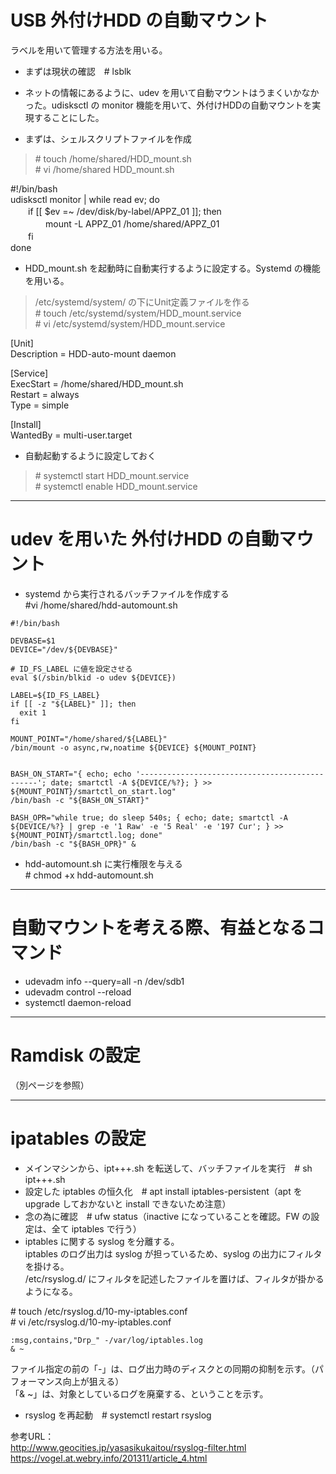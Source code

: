 
# USB 外付けHDD の自動マウント  
ラベルを用いて管理する方法を用いる。  

* まずは現状の確認　# lsblk  
* ネットの情報にあるように、udev を用いて自動マウントはうまくいかなかった。udisksctl の monitor 機能を用いて、外付けHDDの自動マウントを実現することにした。

* まずは、シェルスクリプトファイルを作成
> \# touch /home/shared/HDD_mount.sh  
> \# vi /home/shared HDD_mount.sh

#!/bin/bash  
udisksctl monitor | while read ev; do  
　　if [[ $ev =~ /dev/disk/by-label/APPZ_01 ]]; then  
　　　　mount -L APPZ_01 /home/shared/APPZ_01  
　　fi  
done  

* HDD_mount.sh を起動時に自動実行するように設定する。Systemd の機能を用いる。  
> /etc/systemd/system/ の下にUnit定義ファイルを作る  
> \# touch /etc/systemd/system/HDD_mount.service  
> \# vi /etc/systemd/system/HDD_mount.service

[Unit]  
Description = HDD-auto-mount daemon  

[Service]  
ExecStart = /home/shared/HDD_mount.sh  
Restart = always  
Type = simple  

[Install]  
WantedBy = multi-user.target  

* 自動起動するように設定しておく  
> \# systemctl start HDD_mount.service  
> \# systemctl enable HDD_mount.service
---

# udev を用いた 外付けHDD の自動マウント  

* systemd から実行されるバッチファイルを作成する  
\#vi /home/shared/hdd-automount.sh  
```
#!/bin/bash

DEVBASE=$1
DEVICE="/dev/${DEVBASE}"

# ID_FS_LABEL に値を設定させる
eval $(/sbin/blkid -o udev ${DEVICE})

LABEL=${ID_FS_LABEL}
if [[ -z "${LABEL}" ]]; then
  exit 1
fi

MOUNT_POINT="/home/shared/${LABEL}"
/bin/mount -o async,rw,noatime ${DEVICE} ${MOUNT_POINT}


BASH_ON_START="{ echo; echo '-----------------------------------------------'; date; smartctl -A ${DEVICE/%?}; } >> ${MOUNT_POINT}/smartctl_on_start.log"
/bin/bash -c "${BASH_ON_START}"

BASH_OPR="while true; do sleep 540s; { echo; date; smartctl -A ${DEVICE/%?} | grep -e '1 Raw' -e '5 Real' -e '197 Cur'; } >> ${MOUNT_POINT}/smartctl.log; done"
/bin/bash -c "${BASH_OPR}" &
```

* hdd-automount.sh に実行権限を与える  
\# chmod +x hdd-automount.sh

---
# 自動マウントを考える際、有益となるコマンド  
* udevadm info --query=all -n /dev/sdb1  
* udevadm control --reload  
* systemctl daemon-reload  

---
# Ramdisk の設定  
（別ページを参照）

---
# ipatables の設定
* メインマシンから、ipt+++.sh を転送して、バッチファイルを実行　# sh ipt+++.sh
* 設定した iptables の恒久化　# apt install iptables-persistent（apt を upgrade しておかないと install できないため注意）
* 念の為に確認　# ufw status（inactive になっていることを確認。FW の設定は、全て iptables で行う）
* iptables に関する syslog を分離する。  
iptables のログ出力は syslog が担っているため、syslog の出力にフィルタを掛ける。  
/etc/rsyslog.d/ にフィルタを記述したファイルを置けば、フィルタが掛かるようになる。  

\# touch /etc/rsyslog.d/10-my-iptables.conf  
\# vi /etc/rsyslog.d/10-my-iptables.conf  
```
:msg,contains,"Drp_" -/var/log/iptables.log
& ~
```
ファイル指定の前の「-」は、ログ出力時のディスクとの同期の抑制を示す。（パフォーマンス向上が狙える）  
「& ~」は、対象としているログを廃棄する、ということを示す。  

* rsyslog を再起動　# systemctl restart rsyslog  

参考URL：  
http://www.geocities.jp/yasasikukaitou/rsyslog-filter.html  
https://vogel.at.webry.info/201311/article_4.html  
